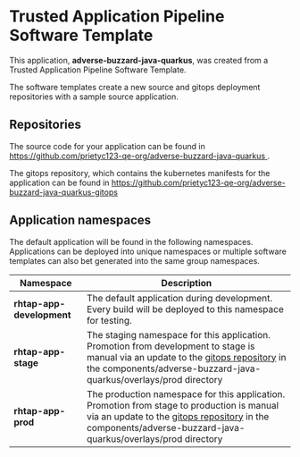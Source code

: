 # Trusted Application Pipeline Software Template

This application, **adverse-buzzard-java-quarkus**, was created from a Trusted Application Pipeline Software Template.

The software templates create a new source and gitops deployment repositories with a sample source application. 

## Repositories

The source code for your application can be found in [https://github.com/prietyc123-qe-org/adverse-buzzard-java-quarkus ](https://github.com/prietyc123-qe-org/adverse-buzzard-java-quarkus ).
 
The gitops repository, which contains the kubernetes manifests for the application can be found in 
[https://github.com/prietyc123-qe-org/adverse-buzzard-java-quarkus-gitops ](https://github.com/prietyc123-qe-org/adverse-buzzard-java-quarkus-gitops ) 

## Application namespaces 

The default application will be found in the following namespaces. Applications can be deployed into unique namespaces or multiple software templates can also bet generated into the same group namespaces.  

|  Namespace   |  Description   |  
| -------- | -------- |   
| **rhtap-app-development** | The default application during development. Every build will be deployed to this namespace for testing. | 
| **rhtap-app-stage** | The staging namespace for this application. Promotion from development to stage is manual via an update to the [gitops repository](https://github.com/prietyc123-qe-org/adverse-buzzard-java-quarkus-gitops ) in the components/adverse-buzzard-java-quarkus/overlays/prod directory |  
| **rhtap-app-prod** | The production namespace for this application. Promotion from stage to production is manual via an update to the [gitops repository](https://github.com/prietyc123-qe-org/adverse-buzzard-java-quarkus-gitops ) in the components/adverse-buzzard-java-quarkus/overlays/prod directory | 